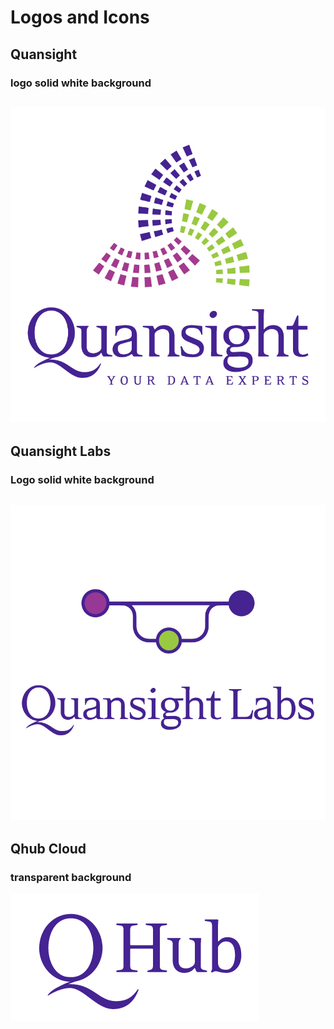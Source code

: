 # Logos and Icons

## Quansight
### logo solid white background
![logo transparent background](../images/quansight_logo_white.png)
---
## Quansight Labs
### Logo solid white background
![logo solid background](../images/labs_logo_white.png)
---
## Qhub Cloud
### transparent background
![logo transparent background](../images/qhub_logo.png)
